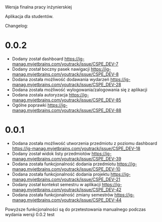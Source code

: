Wersja finalna pracy inżynierskiej 

Aplikacja dla studentów.


Changelog: 

# 0.0.2
- Dodany został dashboard https://ig-manag.myjetbrains.com/youtrack/issue/CSPE_DEV-7
- Dodany został boczny pasek nawigacji https://ig-manag.myjetbrains.com/youtrack/issue/CSPE_DEV-8
- Dodana została możliwość dodawania wydarzeń https://ig-manag.myjetbrains.com/youtrack/issue/CSPE_DEV-28
- Dodana została możliwość wylogowania/zalogowania się z aplikacji
- Dodana zostala autoryzacja https://ig-manag.myjetbrains.com/youtrack/issue/CSPE_DEV-85
- Ogólne poprawki https://ig-manag.myjetbrains.com/youtrack/issue/CSPE_DEV-88

# 0.0.1
- Dodana została możliwość utworzenia przedmiotu z poziomu dashboard https://ig-manag.myjetbrains.com/youtrack/issue/CSPE_DEV-18
- Dodany został widok listy przedmiotów https://ig-manag.myjetbrains.com/youtrack/issue/CSPE_DEV-39
- Dodana została funkcjonalność dodania przedmiotu https://ig-manag.myjetbrains.com/youtrack/issue/CSPE_DEV-10
- Dodana została funkcjonalność dodania projektu https://ig-manag.myjetbrains.com/youtrack/issue/CSPE_DEV-21
- Dodany został kontekst semestru w aplikacji https://ig-manag.myjetbrains.com/youtrack/issue/CSPE_DEV-42
- Dodana została funkcjonalność zmiany semestrów https://ig-manag.myjetbrains.com/youtrack/issue/CSPE_DEV-44

Powyższe funkcjonalności są do przetestowania manualnego podczas wydania wersji 0.0.2
test

